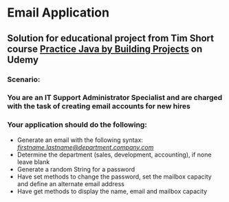 # Email Application

## Solution for educational project from Tim Short course [Practice Java by Building Projects](https://www.udemy.com/course/practice-java-by-building-projects/) on Udemy

### Scenario:
### You are an IT Support Administrator Specialist and are charged with the task of creating email accounts for new hires
### Your application should do the following:
- Generate an email with the following syntax: *firstname.lastname@department.company.com*
- Determine the department (sales, development, accounting), if none leave blank
- Generate a random String for a password
- Have set methods to change the password, set the mailbox capacity and define an alternate email address
- Have get methods to display the name, email and mailbox capacity
